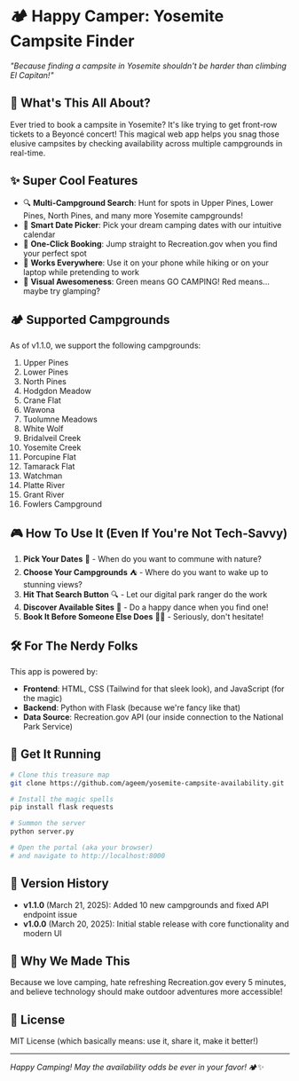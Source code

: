 # 🏕️ Happy Camper: Yosemite Campsite Finder

*"Because finding a campsite in Yosemite shouldn't be harder than climbing El Capitan!"*

## 🌲 What's This All About?

Ever tried to book a campsite in Yosemite? It's like trying to get front-row tickets to a Beyoncé concert! This magical web app helps you snag those elusive campsites by checking availability across multiple campgrounds in real-time.

## ✨ Super Cool Features

- 🔍 **Multi-Campground Search**: Hunt for spots in Upper Pines, Lower Pines, North Pines, and many more Yosemite campgrounds!
- 📅 **Smart Date Picker**: Pick your dream camping dates with our intuitive calendar
- 🚀 **One-Click Booking**: Jump straight to Recreation.gov when you find your perfect spot
- 📱 **Works Everywhere**: Use it on your phone while hiking or on your laptop while pretending to work
- 🎯 **Visual Awesomeness**: Green means GO CAMPING! Red means... maybe try glamping?

## 🏕️ Supported Campgrounds

As of v1.1.0, we support the following campgrounds:

1. Upper Pines
2. Lower Pines
3. North Pines
4. Hodgdon Meadow
5. Crane Flat
6. Wawona
7. Tuolumne Meadows
8. White Wolf
9. Bridalveil Creek
10. Yosemite Creek
11. Porcupine Flat
12. Tamarack Flat
13. Watchman
14. Platte River
15. Grant River
16. Fowlers Campground

## 🎮 How To Use It (Even If You're Not Tech-Savvy)

1. **Pick Your Dates** 📆 - When do you want to commune with nature?
2. **Choose Your Campgrounds** ⛺ - Where do you want to wake up to stunning views?
3. **Hit That Search Button** 🔍 - Let our digital park ranger do the work
4. **Discover Available Sites** 🎉 - Do a happy dance when you find one!
5. **Book It Before Someone Else Does** 🏃‍♀️ - Seriously, don't hesitate!

## 🛠️ For The Nerdy Folks

This app is powered by:
- **Frontend**: HTML, CSS (Tailwind for that sleek look), and JavaScript (for the magic)
- **Backend**: Python with Flask (because we're fancy like that)
- **Data Source**: Recreation.gov API (our inside connection to the National Park Service)

## 🚀 Get It Running

```bash
# Clone this treasure map
git clone https://github.com/ageem/yosemite-campsite-availability.git

# Install the magic spells
pip install flask requests

# Summon the server
python server.py

# Open the portal (aka your browser)
# and navigate to http://localhost:8000
```

## 📝 Version History

- **v1.1.0** (March 21, 2025): Added 10 new campgrounds and fixed API endpoint issue
- **v1.0.0** (March 20, 2025): Initial stable release with core functionality and modern UI

## 🌟 Why We Made This

Because we love camping, hate refreshing Recreation.gov every 5 minutes, and believe technology should make outdoor adventures more accessible!

## 📜 License

MIT License (which basically means: use it, share it, make it better!)

---

*Happy Camping! May the availability odds be ever in your favor!* 🏕️✨
